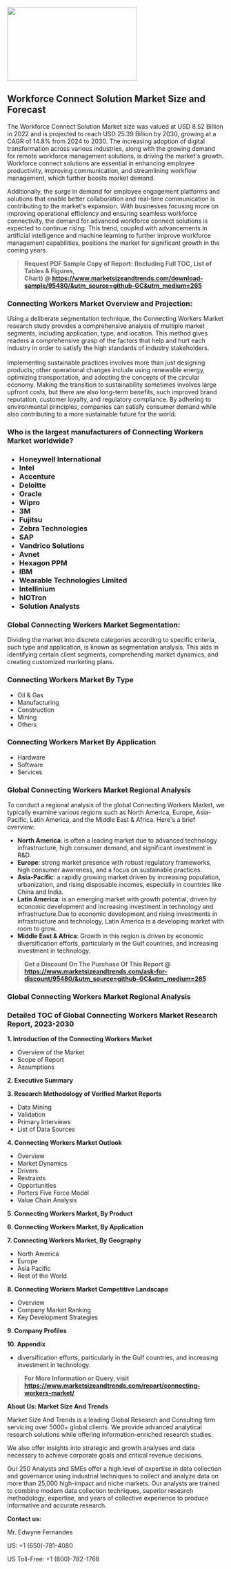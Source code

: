 <p><img class="alignnone size-medium wp-image-20088" src="https://ffe5etoiles.com/wp-content/uploads/2024/12/MST1-300x171.png" alt="" width="300" height="171" /></p><h2>Workforce Connect Solution Market Size and Forecast</h2><p>The Workforce Connect Solution Market size was valued at USD 8.52 Billion in 2022 and is projected to reach USD 25.39 Billion by 2030, growing at a CAGR of 14.8% from 2024 to 2030. The increasing adoption of digital transformation across various industries, along with the growing demand for remote workforce management solutions, is driving the market's growth. Workforce connect solutions are essential in enhancing employee productivity, improving communication, and streamlining workflow management, which further boosts market demand.</p><p>Additionally, the surge in demand for employee engagement platforms and solutions that enable better collaboration and real-time communication is contributing to the market's expansion. With businesses focusing more on improving operational efficiency and ensuring seamless workforce connectivity, the demand for advanced workforce connect solutions is expected to continue rising. This trend, coupled with advancements in artificial intelligence and machine learning to further improve workforce management capabilities, positions the market for significant growth in the coming years.</p></p><blockquote id="" class=""><strong>Request PDF Sample Copy of Report: (Including Full TOC, List of Tables &amp; Figures, Chart)&nbsp;@&nbsp;<strong><a href="https://www.marketsizeandtrends.com/download-sample/95480/&utm_source=github-GC&utm_medium=265" target="_blank">https://www.marketsizeandtrends.com/download-sample/95480/&utm_source=github-GC&utm_medium=265</a></strong></strong></blockquote><h3 id="" class="">Connecting Workers Market&nbsp;Overview and Projection:</h3><p id="" class="">Using a deliberate segmentation technique, the Connecting Workers Market research study provides a comprehensive analysis of multiple market segments, including application, type, and location. This method gives readers a comprehensive grasp of the factors that help and hurt each industry in order to satisfy the high standards of industry stakeholders. <br /> <br />Implementing sustainable practices involves more than just designing products; other operational changes include using renewable energy, optimizing transportation, and adopting the concepts of the circular economy. Making the transition to sustainability sometimes involves large upfront costs, but there are also long-term benefits, such improved brand reputation, customer loyalty, and regulatory compliance. By adhering to environmental principles, companies can satisfy consumer demand while also contributing to a more sustainable future for the world.</p><h3 id="" class="">Who is the largest manufacturers of&nbsp;Connecting Workers Market worldwide?</h3><h3 class=""><p><ul><li>Honeywell International </li><li> Intel </li><li> Accenture </li><li> Deloitte </li><li> Oracle </li><li> Wipro </li><li> 3M </li><li> Fujitsu </li><li> Zebra Technologies </li><li> SAP </li><li> Vandrico Solutions </li><li> Avnet </li><li> Hexagon PPM </li><li> IBM </li><li> Wearable Technologies Limited </li><li> Intellinium </li><li> hIOTron </li><li> Solution Analysts</li></ul></p></h3><h3 id="" class="">Global&nbsp;Connecting Workers Market Segmentation:</h3><p id="" class="">Dividing the market into discrete categories according to specific criteria, such type and application, is known as segmentation analysis. This aids in identifying certain client segments, comprehending market dynamics, and creating customized marketing plans.</p><h3 id="" class="">Connecting Workers Market&nbsp;By Type</h3><p><p><ul><li>Oil & Gas </li><li> Manufacturing </li><li> Construction </li><li> Mining </li><li> Others</p></li></ul></p></p><h3 id="" class="">Connecting Workers Market&nbsp;By Application</h3><p class=""><p><ul><li>Hardware </li><li> Software </li><li> Services</li></ul></p></p><h3 id="" class="">Global Connecting Workers Market Regional Analysis</h3><p id="" class="">To conduct a regional analysis of the global Connecting Workers Market, we typically examine various regions such as North America, Europe, Asia-Pacific, Latin America, and the Middle East &amp; Africa. Here's a brief overview:</p><ul><li><strong>North America</strong>: is often a leading market due to advanced technology infrastructure, high consumer demand, and significant investment in R&amp;D.</li><li><strong>Europe</strong>: strong market presence with robust regulatory frameworks, high consumer awareness, and a focus on sustainable practices.</li><li><strong>Asia-Pacific</strong>: a rapidly growing market driven by increasing population, urbanization, and rising disposable incomes, especially in countries like China and India.</li><li><strong>Latin America</strong>: is an emerging market with growth potential, driven by economic development and increasing investment in technology and infrastructure.Due to economic development and rising investments in infrastructure and technology, Latin America is a developing market with room to grow.</li><li><strong>Middle East &amp; Africa</strong>: Growth in this region is driven by economic diversification efforts, particularly in the Gulf countries, and increasing investment in technology.</li></ul><blockquote id="" class=""><strong>Get a Discount On The Purchase Of This Report @ <strong><a href="https://www.marketsizeandtrends.com/ask-for-discount/95480/&utm_source=github-GC&utm_medium=265" target="_blank">https://www.marketsizeandtrends.com/ask-for-discount/95480/&utm_source=github-GC&utm_medium=265</a></strong></strong></blockquote><h3 id="" class="">Global Connecting Workers Market Regional Analysis</h3><h3 id="" class="">Detailed TOC of Global Connecting Workers Market Research Report, 2023-2030</h3><p id="" class=""><strong>1. Introduction of the Connecting Workers Market</strong></p><ul><li>Overview of the Market</li><li>Scope of Report</li><li>Assumptions</li></ul><p id="" class=""><strong>2. Executive Summary</strong></p><p id="" class=""><strong>3. Research Methodology of Verified Market Reports</strong></p><ul><li>Data Mining</li><li>Validation</li><li>Primary Interviews</li><li>List of Data Sources</li></ul><p id="" class=""><strong>4. Connecting Workers Market Outlook</strong></p><ul><li>Overview</li><li>Market Dynamics</li><li>Drivers</li><li>Restraints</li><li>Opportunities</li><li>Porters Five Force Model</li><li>Value Chain Analysis</li></ul><p id="" class=""><strong>5. Connecting Workers Market, By Product</strong></p><p id="" class=""><strong>6. Connecting Workers Market, By Application</strong></p><p id="" class=""><strong>7. Connecting Workers Market, By Geography</strong></p><ul><li>North America</li><li>Europe</li><li>Asia Pacific</li><li>Rest of the World</li></ul><p id="" class=""><strong>8. Connecting Workers Market Competitive Landscape</strong></p><ul><li>Overview</li><li>Company Market Ranking</li><li>Key Development Strategies</li></ul><p id="" class=""><strong>9. Company Profiles</strong></p><p id="" class=""><strong>10. Appendix</strong></p><ul><li>diversification efforts, particularly in the Gulf countries, and increasing investment in technology.</li></ul><blockquote id="" class=""><strong>For More Information or Query, visit <strong><strong><a href="https://www.marketsizeandtrends.com/report/connecting-workers-market/" target="_blank">https://www.marketsizeandtrends.com/report/connecting-workers-market/</a></strong></strong></strong></blockquote><p id="" class=""><strong>About Us: Market Size And Trends</strong></p><p id="" class="">Market Size And Trends is a leading Global Research and Consulting firm servicing over 5000+ global clients. We provide advanced analytical research solutions while offering information-enriched research studies.</p><p id="" class="">We also offer insights into strategic and growth analyses and data necessary to achieve corporate goals and critical revenue decisions.</p><p id="" class="">Our 250 Analysts and SMEs offer a high level of expertise in data collection and governance using industrial techniques to collect and analyze data on more than 25,000 high-impact and niche markets. Our analysts are trained to combine modern data collection techniques, superior research methodology, expertise, and years of collective experience to produce informative and accurate research.</p><p id="" class=""><strong>Contact us:</strong></p><p id="" class="">Mr. Edwyne Fernandes</p><p id="" class="">US: +1 (650)-781-4080</p><p id="" class="">US Toll-Free: +1 (800)-782-1768</p>
